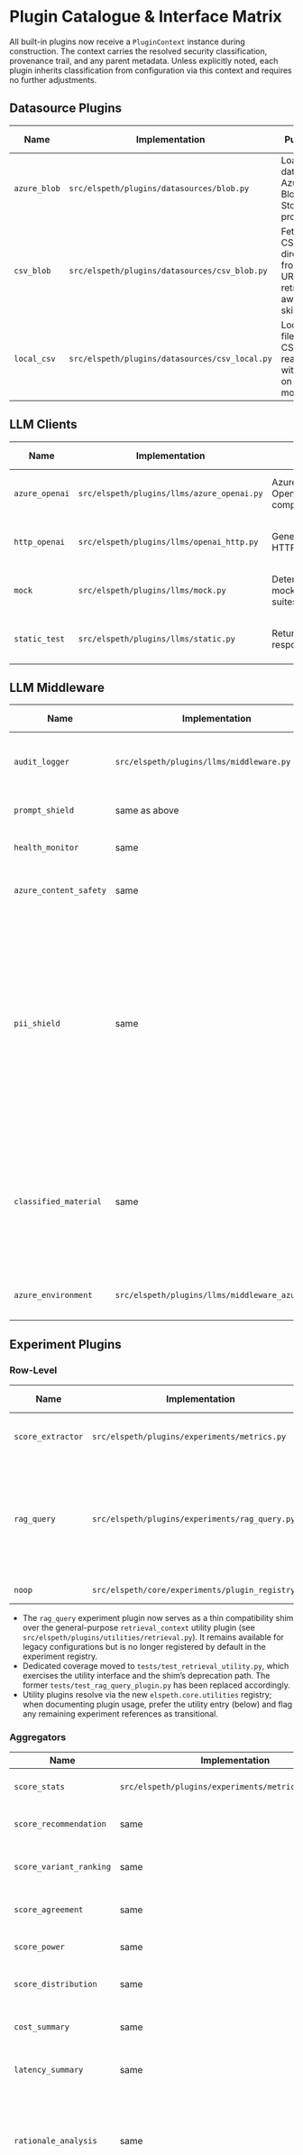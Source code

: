 # Plugin Catalogue & Interface Matrix

All built-in plugins now receive a `PluginContext` instance during construction. The context carries the resolved security classification, provenance trail, and any parent metadata. Unless explicitly noted, each plugin inherits classification from configuration via this context and requires no further adjustments.

## Datasource Plugins

| Name | Implementation | Purpose | Notable Options | Context Status | Coverage |
| --- | --- | --- | --- | --- | --- |
| `azure_blob` | `src/elspeth/plugins/datasources/blob.py` | Load CSV data from Azure Blob Storage profiles. | `config_path`, `profile`, `pandas_kwargs`, `on_error`. | ✔ Inherits classification from context. | `tests/test_datasource_blob_plugin.py` |
| `csv_blob` | `src/elspeth/plugins/datasources/csv_blob.py` | Fetch CSV directly from blob URIs with retry-aware skips. | `path`, `dtype`, `encoding`, `on_error`. | ✔ Adds DataFrame `security_level` from context. | `tests/test_datasource_csv.py` |
| `local_csv` | `src/elspeth/plugins/datasources/csv_local.py` | Local filesystem CSV reader with skip-on-error mode. | `path`, `dtype`, `encoding`, `on_error`. | ✔ Propagates context level into DataFrame attrs. | `tests/test_datasource_csv.py` |

## LLM Clients

| Name | Implementation | Purpose | Notable Options | Context Status | Coverage |
| --- | --- | --- | --- | --- | --- |
| `azure_openai` | `src/elspeth/plugins/llms/azure_openai.py` | Azure-hosted OpenAI-compatible client. | `config`, `deployment`, `temperature`, `max_tokens`. | ✔ Context sets `security_level` attribute. | `tests/test_llm_azure.py` |
| `http_openai` | `src/elspeth/plugins/llms/openai_http.py` | Generic OpenAI HTTP client. | `api_base`, `api_key/_env`, `model`, `timeout`. | ✔ Context captured for policy enforcement. | `tests/test_llm_http_openai.py` |
| `mock` | `src/elspeth/plugins/llms/mock.py` | Deterministic mock LLM for suites/tests. | `seed`. | ✔ Context stored for downstream audits. | `tests/test_llm_mock.py` |
| `static_test` | `src/elspeth/plugins/llms/static.py` | Returns canned responses/metrics. | `content`, `score`, `metrics`. | ✔ Context attaches classification metadata. | `tests/test_llm_static_plugin.py` |

## LLM Middleware

| Name | Implementation | Purpose | Notable Options | Context Status | Coverage |
| --- | --- | --- | --- | --- | --- |
| `audit_logger` | `src/elspeth/plugins/llms/middleware.py` | Emit structured request/response logs. | `include_prompts`, `channel`. | ✔ Receives context; security-aware logging. | `tests/test_llm_middleware.py` |
| `prompt_shield` | same as above | Mask/abort on banned prompt terms. | `denied_terms`, `mask`, `on_violation`. | ✔ Context propagated. | `tests/test_llm_middleware.py` |
| `health_monitor` | same | Heartbeat telemetry and latency tracking. | `heartbeat_interval`, `stats_window`, `include_latency`. | ✔ Context carried into metrics. | `tests/test_llm_middleware.py` |
| `azure_content_safety` | same | Azure Content Safety screening. | `endpoint`, `key/_env`, `severity_threshold`, `on_violation`, `on_error`. | ✔ Context provides classification for audit logs. | `tests/test_llm_middleware.py` |
| `pii_shield` | same | Detect and block Personal Identifiable Information using regex patterns. **Default patterns**: email, credit card, IP address, US SSN, US phone, US passport, UK NI number, **Australian TFN, ABN, ACN, Medicare, phone/mobile, passport, driver's licenses (NSW/VIC/QLD)**. | `patterns` (custom regex), `include_defaults`, `on_violation` (abort/mask/log), `mask`. | ✔ Context propagated for security-aware PII detection. | `tests/test_middleware_security_filters.py` |
| `classified_material` | same | Detect and block classified material markings (SECRET, TOP SECRET, PROTECTED, CABINET CODEWORD, TS//SCI, NOFORN, FVEY, etc.). | `classification_markings`, `include_defaults`, `case_sensitive`, `on_violation`, `mask`. | ✔ Context enables classification-aware filtering. | `tests/test_middleware_security_filters.py` |
| `azure_environment` | `src/elspeth/plugins/llms/middleware_azure.py` | Azure ML run and telemetry integration. | `enable_run_logging`, `log_prompts`, `severity_threshold`, `on_error`. | ✔ Context controls logging classification. | `tests/test_llm_middleware.py` |

## Experiment Plugins

### Row-Level

| Name | Implementation | Purpose | Notable Options | Context Status | Coverage |
| --- | --- | --- | --- | --- | --- |
| `score_extractor` | `src/elspeth/plugins/experiments/metrics.py` | Pull scalar metrics from responses with threshold flagging. | `key`, `criteria`, `threshold`, `threshold_mode`. | ✔ Context passed (unused but available). | `tests/test_experiment_metrics_plugins.py` |
| `rag_query` | `src/elspeth/plugins/experiments/rag_query.py` | Retrieve embeddings-based context and inject into prompts/metadata. | `provider`, `dsn/endpoint`, `embed_model`, `inject_mode`, `top_k`, `min_score`. | ✔ Namespace + classification enforced via context; telemetry omits sensitive content. | `tests/test_rag_query_plugin.py` |
| `noop` | `src/elspeth/core/experiments/plugin_registry.py` | No-op row processing. | None. | ✔ Context applied. | Implicit via registry tests |

<!-- UPDATE 2025-10-12: Retired rag_query row plugin in favour of utilities -->
- The `rag_query` experiment plugin now serves as a thin compatibility shim over the general-purpose `retrieval_context` utility plugin (see `src/elspeth/plugins/utilities/retrieval.py`). It remains available for legacy configurations but is no longer registered by default in the experiment registry.
- Dedicated coverage moved to `tests/test_retrieval_utility.py`, which exercises the utility interface and the shim’s deprecation path. The former `tests/test_rag_query_plugin.py` has been replaced accordingly.
- Utility plugins resolve via the new `elspeth.core.utilities` registry; when documenting plugin usage, prefer the utility entry (below) and flag any remaining experiment references as transitional.
<!-- END UPDATE -->

### Aggregators

| Name | Implementation | Purpose | Notable Options | Context Status | Coverage |
| --- | --- | --- | --- | --- | --- |
| `score_stats` | `src/elspeth/plugins/experiments/metrics.py` | Compute per-criterion statistics. | `source_field`, `flag_field`, `ddof`. | ✔ Context available. | `tests/test_experiment_metrics_plugins.py` |
| `score_recommendation` | same | Produce recommendation summary. | `thresholds`, `weighting` (per module). | ✔ | `tests/test_experiment_metrics_plugins.py` |
| `score_variant_ranking` | same | Rank variants using aggregated scores. | `metric`, `order`, `top_n`. | ✔ | `tests/test_experiment_metrics_plugins.py` |
| `score_agreement` | same | Agreement metrics across evaluators. | `threshold`, `required_votes`. | ✔ | `tests/test_experiment_metrics_plugins.py` |
| `score_power` | same | Statistical power estimates. | `alpha`, `min_effect`, `min_samples`. | ✔ | `tests/test_experiment_metrics_plugins.py` |
| `score_distribution` | same | Distribution summaries and histograms. | `bins`, `quantiles`. | ✔ | `tests/test_experiment_metrics_plugins.py` |
| `cost_summary` | same | Aggregate cost and token usage across experiment. | `on_error`. | ✔ | `tests/test_experiment_metrics_plugins.py` |
| `latency_summary` | same | Aggregate latency metrics with percentiles. | `on_error`. | ✔ | `tests/test_experiment_metrics_plugins.py` |
| `rationale_analysis` | same | Analyze LLM rationales for interpretability insights. Extract themes, keywords, confidence indicators from explanation text. | `rationale_field`, `score_field`, `criteria`, `min_word_length`, `top_keywords`, `on_error`. | ✔ Context available. | `tests/test_experiment_metrics_plugins.py` |
| `prompt_variants` | `src/elspeth/plugins/experiments/prompt_variants.py` | Generate prompt alternatives via secondary LLM. | `prompt_template`, `variant_llm`, `count`, `max_attempts`. | ✔ Uses `create_llm_from_definition`. | `tests/test_prompt_variants_plugin.py` |
| `noop` | registry default | No aggregation. | None. | ✔ | Registry tests |

<!-- UPDATE 2025-10-12: Introduced utility plugin catalogue -->
### Utility Plugins

| Name | Implementation | Purpose | Notable Options | Context Status | Coverage |
| --- | --- | --- | --- | --- | --- |
| `retrieval_context` | `src/elspeth/plugins/utilities/retrieval.py` | Query vector stores and return structured context payloads for prompt enrichment outside experiment-only flows. | `provider`, `dsn/endpoint`, `embed_model`, `query_field`, `inject_mode`, `top_k`, `min_score`. | ✔ Uses `PluginContext` with `plugin_kind="utility"` ensuring namespace derivation respects classification. | `tests/test_retrieval_utility.py` |
<!-- END UPDATE -->

### Baseline Comparisons

| Name | Implementation | Purpose | Notable Options | Context Status | Coverage |
| --- | --- | --- | --- | --- | --- |
| `row_count` | `src/elspeth/core/experiments/plugin_registry.py` | Compare result row counts. | `key`. | ✔ | `tests/test_experiments.py` |
| `score_delta` | `src/elspeth/plugins/experiments/metrics.py` | Delta of chosen metric across criteria. | `metric`, `criteria`. | ✔ | `tests/test_experiment_metrics_plugins.py` |
| `score_cliffs_delta` | same | Cliff's delta effect size. | `criteria`, `min_samples`, `on_error`. | ✔ | `tests/test_experiment_metrics_plugins.py` |
| `score_assumptions` | same | Normality/variance diagnostics. | `criteria`, `alpha`, `min_samples`, `on_error`. | ✔ | `tests/test_experiment_metrics_plugins.py` |
| `score_significance` | same | Hypothesis test significance. | `criteria`, `alpha`, `alternative`. | ✔ | `tests/test_experiment_metrics_plugins.py` |
| `score_practical` | same | Practical significance heuristics. | `threshold`, `criteria`. | ✔ | `tests/test_experiment_metrics_plugins.py` |
| `score_bayes` | same | Bayesian comparison summary. | `credible_interval`, `min_samples`. | ✔ | `tests/test_experiment_metrics_plugins.py` |
| `score_distribution` | same | Baseline distribution comparison. | `criteria`, `bins`. | ✔ | `tests/test_experiment_metrics_plugins.py` |
| `referee_alignment` | same | Compare LLM scores against human expert/referee judgments. Measures alignment using MAE, RMSE, correlation, and agreement rates. | `referee_fields`, `score_field`, `criteria`, `min_samples`, `value_mapping`, `on_error`. | ✔ | `tests/test_experiment_metrics_plugins.py` |
| `noop` | registry default | No comparison. | None. | ✔ | Registry tests |

### Validation Plugins

| Name | Implementation | Purpose | Notable Options | Context Status | Coverage |
| --- | --- | --- | --- | --- | --- |
| `regex_match` | `src/elspeth/plugins/experiments/validation.py` | Validate response with regex. | `pattern`, `flags`. | ✔ | `tests/test_validation_plugins.py` |
| `json` | same | Ensure JSON structure and optional object type. | `ensure_object`. | ✔ | `tests/test_validation_plugins.py` |
| `llm_guard` | same | Invoke secondary LLM for guardrail verdict. | `validator_llm` definition, prompt templates, tokens. | ✔ Uses context-aware LLM creation. | `tests/test_validation_plugins.py` |

### Early Stop

| Name | Implementation | Purpose | Notable Options | Context Status | Coverage |
| --- | --- | --- | --- | --- | --- |
| `threshold` | `src/elspeth/plugins/experiments/early_stop.py` | Signal when metric crosses threshold. | `metric`, `threshold`, `comparison`, `min_rows`, `label`. | ✔ Context passed to allow auditing. | `tests/test_suite_runner_integration.py` |

## Result Sinks

| Name | Implementation | Purpose | Notable Options | Context Status | Coverage |
| --- | --- | --- | --- | --- | --- |
| `analytics_report` | `src/elspeth/plugins/outputs/analytics_report.py` | Structured JSON/Markdown analytics. | `base_path`, `include_manifest`, `formats`. | ✔ Context drives artifact security. | `tests/test_outputs_analytics_report.py` |
| `analytics_visual` | `src/elspeth/plugins/outputs/visual_report.py` | Visual analytics (PNG/HTML). | `base_path`, `formats`, `dpi`, `figure_size`. | ✔ | `tests/test_outputs_visual.py` |
| `enhanced_visual` | `src/elspeth/plugins/outputs/enhanced_visual_report.py` | Advanced visualizations: violin plots, box plots, heatmaps, forest plots, distribution overlays. | `base_path`, `chart_types` (violin/box/heatmap/forest/distribution), `formats`, `figure_size`, `color_palette`. | ✔ Context drives artifact security. | `tests/test_outputs_enhanced_visual.py` |
| `azure_blob` | `src/elspeth/plugins/outputs/blob.py` | Upload results to Azure Blob Storage. | `config_path`, `profile`, `path_template`, `include_manifest`, `credential`. | ✔ | `tests/test_outputs_blob.py` |
| `azure_devops_repo` | `src/elspeth/plugins/outputs/repository.py` | Commit artifacts into Azure DevOps repo. | Repo identifiers, `token_env`, `dry_run`. | ✔ | `tests/test_outputs_repo.py` |
| `csv` | `src/elspeth/plugins/outputs/csv_file.py` | Flat CSV export with sanitisation. | `path`, `sanitize_formulas`, `sanitize_guard`, `overwrite`. | ✔ | `tests/test_outputs_csv.py` |
| `excel_workbook` | `src/elspeth/plugins/outputs/excel.py` | Excel workbook export. | `base_path`, `timestamped`, `include_manifest`, `sanitize_formulas`. | ✔ | `tests/test_outputs_excel.py` |
| `embeddings_store` | `src/elspeth/plugins/outputs/embeddings_store.py` | Persist experiment payloads as vector embeddings (pgvector/Azure Search). | `provider`, `namespace`, `dsn/endpoint`, `embed_model`, `metadata_fields`. | ✔ Context-derived namespaces prevent cross-tier reuse; Azure provider respects key-rotation guidance. | `tests/test_outputs_embeddings_store.py` |
| `file_copy` | `src/elspeth/plugins/outputs/file_copy.py` | Copy artifacts to filesystem destinations. | `destination`, `overwrite`. | ✔ | `tests/test_sink_chaining.py` |
| `github_repo` | `src/elspeth/plugins/outputs/repository.py` | Commit artifacts into GitHub repository. | `owner`, `repo`, `branch`, `token_env`, `dry_run`. | ✔ | `tests/test_outputs_repo.py` |
| `local_bundle` | `src/elspeth/plugins/outputs/local_bundle.py` | Create local JSON/CSV bundle directories. | `base_path`, `bundle_name`, `timestamped`, `write_json/csv`. | ✔ | `tests/test_outputs_local_bundle.py` |
| `signed_artifact` | `src/elspeth/plugins/outputs/signed.py` | Generate signed artifacts with manifest. | `base_path`, `bundle_name`, `key/_env`, `algorithm`, `on_error`. | ✔ | `tests/test_outputs_signed.py` |
| `zip_bundle` | `src/elspeth/plugins/outputs/zip_bundle.py` | Package results & manifests into zip. | `base_path`, `bundle_name`, `include_manifest`, `include_results`. | ✔ | `tests/test_outputs_archival.py` |

## Controls

| Kind | Name | Implementation | Purpose | Options | Context Status | Coverage |
| --- | --- | --- | --- | --- | --- | --- |
| Rate Limiter | `noop` | `src/elspeth/core/controls/registry.py` | Disable rate limiting. | None. | ✔ | `tests/test_controls.py` |
| Rate Limiter | `fixed_window` | `src/elspeth/core/controls/rate_limit.py` | Enforce request quota per window. | `requests`, `per_seconds`. | ✔ | `tests/test_controls.py` |
| Rate Limiter | `adaptive` | same | Adaptive throttling with token support. | `requests_per_minute`, `tokens_per_minute`, `interval_seconds`. | ✔ | `tests/test_controls.py` |
| Cost Tracker | `noop` | `src/elspeth/core/controls/cost_tracker.py` | Disable cost tracking. | None. | ✔ | `tests/test_controls.py` |
| Cost Tracker | `fixed_price` | same | Fixed-price usage accounting. | `prompt_token_price`, `completion_token_price`. | ✔ | `tests/test_controls.py` |

## Datasink & Middleware Security

- All plugins inherit the security classification resolved by configuration via `PluginContext.security_level`. No builtin plugin hardcodes a classification.
- Artifact generation and sink dependency resolution rely on the same classification to enforce “read-up” restrictions.
- Nested plugin builders (`create_llm_from_definition`, suite runner middleware sharing) ensure subcomponents coalesce parent/child levels consistently.

## Validation & Hardening

Plugin registrations remain schema-validated at instantiation time (`src/elspeth/core/registry.py`, `src/elspeth/core/experiments/plugin_registry.py`, `src/elspeth/core/controls/registry.py`). Harden deployments by importing only approved plugin modules before CLI invocation or by wrapping registries to limit the exposed keys.

## Proposed Plugin Backlog

The orchestrator can support workflows beyond LLM prompting and score aggregation. The following plugin concepts are candidates for development; all should adopt the context-aware factory signature from the outset.

| Type | Working Name | Purpose / Use Case | Key Configuration Ideas | Security Considerations | Status |
| --- | --- | --- | --- | --- | --- |
| Datasource | `sql_query` | Execute parameterised SQL against vetted warehouses to seed experiments with richer tabular data. | `connection_profile`, `query_template`, `parameters`, optional row-level security filter. | Run queries via read-only service accounts; use context level to enforce schema allowlists. | Proposed |
| Datasource | `api_batch` | Pull JSON batches from REST APIs for regression testing agents on live data. | `base_url`, per-endpoint `requests`, `auth_profile`, backoff policy. | Context level maps to API scopes; redact sensitive fields before caching. | Proposed |
| LLM Middleware | `prompt_hash_cache` | Deduplicate prompts/responses across suites to reduce cost; hash and persist by security tier. | `cache_backend`, `ttl`, `hash_fields`, `hit_policy`. | Separate caches per security level to avoid cross-tier leakage. | Proposed |
| LLM Middleware | ~~`pii_scrubber`~~ | ~~Pre-scan prompts for PII/entities and mask before inference. Complements Content Safety with deterministic masking.~~ **IMPLEMENTED as `pii_shield`** (see LLM Middleware section above). | N/A | N/A | ✅ Completed |
| Validation Plugin | `schema_guard` | Validate JSON responses against defined JSON Schema / Pydantic models for downstream automation. | `schema_ref`, `mode` (strict/coerce), `on_failure`. | Store schema per security class; avoid logging raw payloads on failure when marked sensitive. | Proposed |
| Row Plugin | `entity_enricher` | Call secondary knowledge APIs to enrich row context (e.g., domain facts) prior to evaluation. | `enrichment_sources`, `fields`, rate limits. | Use context to fence API keys and redact enriched data when exporting. | Proposed |
| Aggregation Plugin | `cost_summary` | Aggregate cost tracker outputs per experiment, including middleware call stats. | `metrics` (prompt/completion), `include_middlewares`. | Ensures cost visibility by security tier; no additional classification changes. | Proposed |
| Baseline Plugin | `variance_monitor` | Compare variance/volatility between baseline and variant scores to detect instability. | `criteria`, `min_samples`, `alert_threshold`. | Exposes only aggregate numbers; compatible with existing artifact policies. | Proposed |
| Early-Stop Plugin | `budget_guard` | Halt experiment when projected spend or elapsed runtime exceeds policy. | `max_cost`, `max_runtime`, binding to cost tracker context. | Reads cost tracker context; require matching security classification to prevent lower tier from observing higher-tier telemetry. | Proposed |
| Sink | `stream_forwarder` | Publish experiment events or aggregates to Kafka/Kinesis for near-real-time dashboards. | `stream_config`, `serialization` (JSON/Avro), `partition_key`. | Partition streams per security tier; encrypt payloads at rest. | Proposed |
| Sink | `notebook_bundle` | Generate Jupyter notebook artifacts summarising prompts, responses, metrics for human review. | `base_path`, `template_path`, `include_raw_prompts`. | Strip sensitive fields based on context before embedding into notebook. | Proposed |
<!-- UPDATE 2025-10-12: Document embeddings/RAG plugin design references. -->
<!-- END UPDATE -->

These backlog items aim to extend the orchestrator into data integration, compliance, and operational observability scenarios. When implementing, ensure each follows the context-aware factory contract, declares schemas for validation, and registers targeted tests mirroring the existing plugin suites.

## Core Engine Extensions (Future Work)

To support broader security, audit, and reliability use cases, we can introduce additional “core” interfaces that sit alongside the current LLM clients while reusing the same context, middleware, and validation pipeline. These concepts should be tracked for future design spikes.

| Core Type | Working Name | Concept | Key Design Notes | Security & Audit Considerations | Status |
| --- | --- | --- | --- | --- | --- |
| Deterministic Transform | `data_transform_core` | Execute deterministic transformations (Pandas/Spark scripts, templated SQL) instead of free-form generations. | Define `TransformCoreProtocol` with a `transform(payload, metadata)` entry point; register via `registry._llms` equivalent or a new core registry. | Enforce read-only connections; log code fingerprints and versioning; respect context security when accessing data sources. | Future design |
| Policy Evaluation | `policy_engine_core` | Evaluate rules/OPA policies over experiment payloads to validate compliance scenarios. | Provide schema for rule bundles, policy modules, decision logs; enable middleware hooks for context injection. | Store policy digests with context; output decisions + rationale for audits. | Future design |
| Simulation / Scoring | `simulation_core` | Run Monte Carlo, financial scoring, or ML inference workloads in place of LLM calls. | Standardize input schema, cost metrics, and deterministic seed handling; integrate cost tracker for compute accounting. | Capture reproducible seeds, model digests; ensure sandboxed execution matching security level. | Future design |
| Workflow Automation | `action_core` | Trigger downstream systems (ticketing, remediation APIs) as part of orchestrated experiments. | Expose idempotent action interface with retry policy; require declarative runbooks/config. | Guard credentials via context; emit signed execution logs; maintain audit artifacts. | Future design |
| Hybrid Decision | `fallback_core` | Combine deterministic guards with LLMs (e.g., rule evaluation before calling model). | Middleware-controlled routing; allow context-driven decision of which core handles the payload. | Record routing decisions with provenance; ensure both branches respect classification. | Future design |

Each core extension should:

1. Define a protocol parallel to `LLMClientProtocol` (e.g., `TransformCoreProtocol`).
2. Register via registry modules with schema validation and context propagation.
3. Reuse the existing middleware, validation, and cost-tracking stack to guarantee auditability and consistent security controls.
4. Supply integration tests and sample configurations demonstrating non-LLM orchestration scenarios.
